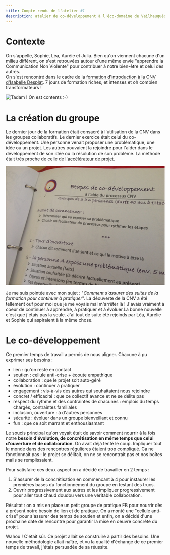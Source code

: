 ```yaml
---
title: Compte-rendu de l'atelier #1
description: atelier de co-développement à l'éco-domaine de Vailhauquès
---
```


# Contexte  
On s'appelle, Sophie, Léa, Auréie et Julia. Bien qu'on viennent chacune d'un milieu différent, on s'est retrouvées autour d'une même envie "apprendre la Communication Non Violente" pour contribuer à notre bien-être et celui des autres.  
On s'est rencontré dans le cadre de la [formation d'introduction à la CNV d'Isabelle Desplat](https://www.isabelledesplatsformation.com/). 7 jours de formation riches, et intenses et oh combien transformateurs !  

![Tadam ! On est contents :-)](https://github.com/cnvpoilsauxpieds/documentation/blob/master/media/185042%20CNV%20(2).jpg)

# La création du groupe
Le dernier jour de la formation était consacré à l'utilisation de la CNV dans les groupes collaboratifs. Le dernier exercice était celui du co-développement. Une personne venait proposer une problématique, une idée ou un projet. Les autres pouvaient la rejoindre pour l'aider dans le développement de son idée ou la résolution de son problème. La méthode était très proche de celle de [l'accélérateur de projet](http://moustic.info/2013/wakka.php?wiki=AccelerateurProjet).

![Méthodo du co-développement](https://github.com/cnvpoilsauxpieds/documentation/blob/master/media/co-developpement.jpg)

Je me suis pointée avec mon sujet : "*Comment s'assurer des suites de la formation pour continuer à pratiquer*". La déouverte de la CNV a été tellement ouf pour moi que je me voyais mal m'arrêter là ! J'avais vraiment à coeur de continuer à apprendre, à pratiquer et à évoluer.La bonne nouvelle c'est que j'étais pas la seule. J'ai tout de suite été rejoinds par Léa, Aurélie et Sophie qui aspiraient à la même chose.

# Le co-développement
Ce premier temps de travail a permis de nous aligner. Chacune à pu exprimer ses besoins : 
- lien : qu'on reste en contact
- soutien : cellule anti-crise + écoute empathique
- collaboration : que le projet soit auto-géré
- évolution : continuer à pratiquer
- engagement : vis-à-vis des autres qui souhaitaient nous rejoindre
- concret / efficacité : que ce collectif avance et ne se délite pas
- respect du rythme et des contraintes de chacunes : emplois du temps chargés, contraintes familiales
- inclusion, ouverture : à d'autres personnes
- sécurité : évoluer dans un groupe bienveillant et connu
- fun : que ce soit marrant et enthousiasmant  

Le soucis principal qu'on voyait était de savoir comment nourrir à la fois notre **besoin d'évolution, de concrétisation en même temps que celui d'ouverture et de collaboration**. On avait déjà tenté le coup. Impliquer tout le monde dans des rencontres régulières étaient trop compliqué. Ca ne fonctionnait pas : le projet se délitait, on ne se rencontrait pas et nos boîtes mails se remplissaient.  

Pour satisfaire ces deux aspect on a décidé de travailler en 2 temps :  
1) S'assurer de la concrétisation en commencant à 4 pour instaurer les premières bases du fonctionnement du groupe en testant des trucs.
2) Ouvrir progressivement aux autres et les impliquer progressivement pour aller tout chaud doudou vers une véritable collaboration.

Résultat : on a mis en place un petit groupe de pratique FB pour nourrir dès à présent notre besoin de lien et de pratique. On a monté une "cellule anti-crise" pour s'assurer des temps de soutien et enfin, on a décidé d'une prochaine date de rencontre pour garantir la mise en oeuvre concrète du projet.

Wahou ! C'était sûr. Ce projet allait se construire à partir des besoins. Une nouvelle méthodologie allait naître, et vu la qualité d'échange de ce premier temps de travail, j'étais persuadée de sa réussite. 


